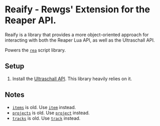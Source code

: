# Reaify - Rewgs' Extension for the Reaper API. 

Reaify is a library that provides a more object-oriented approach for interacting with both the Reaper Lua API, as well as the Ultraschall API. 

Powers the [`rea`](https://github.com/rewgs/rea) script library.

## Setup
<!-- TODO: Handle this in init.lua -->
1. Install the [Ultraschall API](https://github.com/Ultraschall/ultraschall-lua-api-for-reaper). This library heavily relies on it.

<!-- FIXME:  -->
<!-- `require()`-ing files and library such as LFS in Reaper throws an error: -->
<!-- `error loading module 'lfs' from file '/usr/local/lib/lua/5.4/lfs.so': dlopen(/usr/local/lib/lua/5.4/lfs.so, 0x0006): symbol not found in flat namespace '_luaL_argerror'` -->
<!-- Looks like there's an effort to fix this here: https://forums.cockos.com/showthread.php?t=224972 -->
<!-- 2. Install LuaLFS: `luarocks install luafilesystem` -->

## Notes
- [`items`](./reaify/items/) is old. Use [`item`](./reaify/item/) instead.
- [`projects`](./reaify/projects/) is old. Use [`project`](./reaify/project/) instead.
- [`tracks`](./reaify/tracks/) is old. Use [`track`](./reaify/track/) instead.

